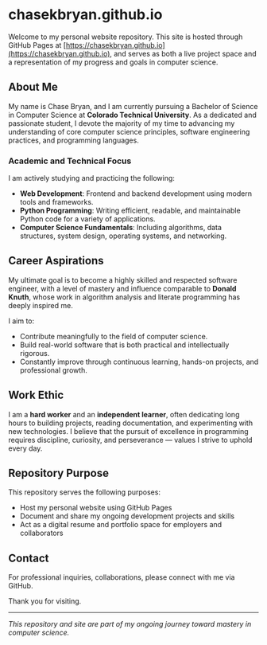 # chasekbryan.github.io

Welcome to my personal website repository. This site is hosted through GitHub Pages at [https://chasekbryan.github.io](https://chasekbryan.github.io), and serves as both a live project space and a representation of my progress and goals in computer science.

## About Me

My name is Chase Bryan, and I am currently pursuing a Bachelor of Science in Computer Science at **Colorado Technical University**. As a dedicated and passionate student, I devote the majority of my time to advancing my understanding of core computer science principles, software engineering practices, and programming languages.

### Academic and Technical Focus

I am actively studying and practicing the following:

- **Web Development**: Frontend and backend development using modern tools and frameworks.
- **Python Programming**: Writing efficient, readable, and maintainable Python code for a variety of applications.
- **Computer Science Fundamentals**: Including algorithms, data structures, system design, operating systems, and networking.

## Career Aspirations

My ultimate goal is to become a highly skilled and respected software engineer, with a level of mastery and influence comparable to **Donald Knuth**, whose work in algorithm analysis and literate programming has deeply inspired me.

I aim to:
- Contribute meaningfully to the field of computer science.
- Build real-world software that is both practical and intellectually rigorous.
- Constantly improve through continuous learning, hands-on projects, and professional growth.

## Work Ethic

I am a **hard worker** and an **independent learner**, often dedicating long hours to building projects, reading documentation, and experimenting with new technologies. I believe that the pursuit of excellence in programming requires discipline, curiosity, and perseverance — values I strive to uphold every day.

## Repository Purpose

This repository serves the following purposes:

- Host my personal website using GitHub Pages
- Document and share my ongoing development projects and skills
- Act as a digital resume and portfolio space for employers and collaborators

## Contact

For professional inquiries, collaborations, please connect with me via GitHub.

Thank you for visiting.

---

*This repository and site are part of my ongoing journey toward mastery in computer science.*


